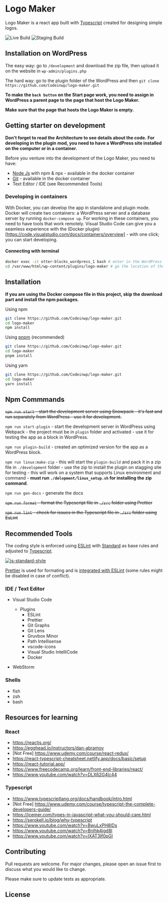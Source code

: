 # Logo Maker

Logo Maker is a react app built with [Typescript](https://www.typescriptlang.org/) created for designing simple logos.

![Live Build](https://github.com/Codeinwp/logo-maker/workflows/Deploy%20on%20live/badge.svg)
![Staging Build](https://github.com/Codeinwp/logo-maker/workflows/Deploy%20on%20staging/badge.svg)

## Installation on WordPress

The easy way: go to `/development` and download the zip file, then upload it on the website in `wp-admin/plugins.php`

The hard way: go to the plugin folder of the WordPress and then `git clone https://github.com/Codeinwp/logo-maker.git`

**To make the `back button` on the Start page work, you need to assign in WordPress a parent page to the page that host the Logo Maker.**

**Make sure that the page that hosts the Logo Maker is empty.**

## Getting starter on development

**Don't forget to read the Architecture to see details about the code.**
**For developing in the plugin mod, you need to have a WordPress site installed on the computer or in a container.**

Before you venture into the development of the Logo Maker, you need to have:

-   [Node Js](https://nodejs.org/en/) with npm & npx - available in the docker container
-   [Git](https://git-scm.com/) - available in the docker container
-   Text Editor / IDE (see Recommended Tools)

### Developing in containers

With Docker, you can develop the app in standalone and plugin mode. Docker will create two containers: a WordPress server and a database server by running `docker-compose up`. For working in these containers, you need to have tools that work remotely. Visual Studio Code can give you a seamless experience with the (Docker plugin)[https://code.visualstudio.com/docs/containers/overview] - with one click; you can start developing.

#### Connecting with terminal

```bash
docker exec -it otter-blocks_wordpress_1 bash # enter in the WordPress server and acces the bash shell
cd /var/www/html/wp-content/plugins/logo-maker # go the location of the project
```

## Installation

**If you are using the Docker compose file in this project, skip the download part and install the npm packages.**

Using npm

```bash
git clone https://github.com/Codeinwp/logo-maker.git
cd logo-maker
npm install
```

Using [pnpm](https://pnpm.js.org/) (recommended)

```bash
git clone https://github.com/Codeinwp/logo-maker.git
cd logo-maker
pnpm install
```

Using yarn

```bash
git clone https://github.com/Codeinwp/logo-maker.git
cd logo-maker
yarn install
```

## Npm Commmands

~~`npm run start` - start the development server using Snowpack - it's fast and run separately from WordPress - use it for development.~~

`npm run start-plugin` - start the development server in WordPress using Webpack - the project must be in `plugin` folder and activated - use it for testing the app as a block in WordPress.

`npm run plugin-build` - created an optimized version for the app as a WordPress block.

`npm run linux:make-zip` - this will start the `plugin-build` and pack it in a zip file in `./development` folder - use the zip to install the plugin on stagging site for testing - this will work on a system that supports Linux environment and command - **must run `./delopment/linux_setup.sh` for installing the zip command**.

`npm run gen-docs` - generate the docs

~~`npm run format` - format the Typescript file in `./src` folder using Prettier~~

~~`npm run lint` - check for issues in the Typescript file in `./src` folder using EsLint~~

## Recommended Tools

The coding style is enforced using [ESLint](https://eslint.org/) with [Standard](https://standardjs.com/) as base rules and adjusted to [Typescript](https://www.typescriptlang.org/).

[![js-standard-style](https://cdn.rawgit.com/standard/standard/master/badge.svg)](http://standardjs.com)

[Prettier](https://prettier.io/) is used for formating and is [integrated with ESLint](https://github.com/prettier/eslint-config-prettier) (some rules might be disabled in case of conflict).

### IDE / Text Editor

-   Visual Studio Code

    -   Plugins
        -   ESLint
        -   Prettier
        -   Git Graphs
        -   Git Lens
        -   Gruvbox Minor
        -   Path Intellisense
        -   vscode-icons
        -   Visual Studio IntelliCode
        -   Docker

-   WebStorm

### Shells

-   fish
-   zsh
-   bash

## Resources for learning

### React

-   https://reactjs.org/
-   https://egghead.io/instructors/dan-abramov
-   [Not Free] https://www.udemy.com/course/react-redux/
-   https://react-typescript-cheatsheet.netlify.app/docs/basic/setup
-   https://react-tutorial.app/
-   https://www.freecodecamp.org/learn/front-end-libraries/react/
-   https://www.youtube.com/watch?v=DLX62G4lc44

### Typescript

-   https://www.typescriptlang.org/docs/handbook/intro.html
-   [Not Free] https://www.udemy.com/course/typescript-the-complete-developers-guide/
-   https://jcemer.com/types-in-javascript-what-you-should-care.html
-   https://serokell.io/blog/why-typescript
-   https://www.youtube.com/watch?v=BwuLxPH8IDs
-   https://www.youtube.com/watch?v=BnIhk4igd8I
-   https://www.youtube.com/watch?v=IXAT3If0pGI

## Contributing

Pull requests are welcome. For major changes, please open an issue first to discuss what you would like to change.

Please make sure to update tests as appropriate.

## License
